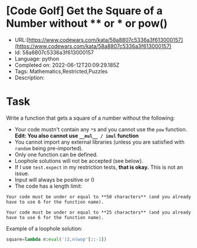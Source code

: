 # [Code Golf] Get the Square of a Number without ** or * or pow()

 - URL:[https://www.codewars.com/kata/58a8807c5336a3f613000157](https://www.codewars.com/kata/58a8807c5336a3f613000157)
 - Id: 58a8807c5336a3f613000157
 - Language: python
 - Completed on: 2022-06-12T20:09:29.185Z
 - Tags: Mathematics,Restricted,Puzzles
 - Description:
# Task
Write a function that gets a square of a number without the following:

* Your code mustn't contain any `*`s and you cannot use the `pow` function. **Edit: You also cannot use **`__mul__ / imul`** function**
* You cannot import any external libraries (unless you are satisfied with `random` being pre-imported).
* Only one function can be defined.
* Loophole solutions will not be accepted (see below).
* If I use `test.expect` in my restriction tests, **that is okay.** This is not an issue.
* Input will always be positive or 0
* The code has a length limit:
~~~if:python
Your code must be under or equal to **50 characters** (and you already have to use 6 for the function name).
~~~
~~~if:javascript
Your code must be under or equal to **25 characters** (and you already have to use 6 for the function name).
~~~

Example of a loophole solution:

```python
square=lambda n:eval(')2,n(wop'[::-1])
```

